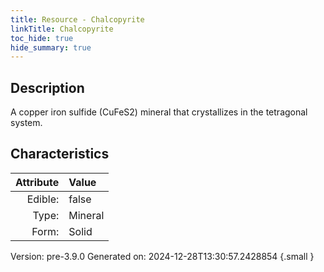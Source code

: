 ```yaml
---
title: Resource - Chalcopyrite
linkTitle: Chalcopyrite
toc_hide: true
hide_summary: true
---
```


## Description
A copper iron sulfide (CuFeS2) mineral that&#10;&#9; crystallizes in the tetragonal system.

## Characteristics

| Attribute      | Value |
|--------:|:------|
|Edible:|false|
|Type:|Mineral|
|Form:|Solid|
 



    

Version: pre-3.9.0 Generated on: 2024-12-28T13:30:57.2428854
{.small }
